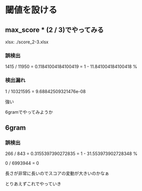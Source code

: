 # 閾値を設ける

## max_score * (2 / 3)でやってみる

xlsx: ./score_2-3.xlsx

### 誤検出
1415 / 11950 = 0.11841004184100419 = 1 - 11.841004184100418 %

### 検出漏れ

1 / 10321595 = 9.68842509321476e-08

強い


6gramでやってみようか


## 6gram

### 誤検出

266 / 843 = 0.3155397390272835 = 1 - 31.553973902728348 %

0 / 6993944 = 0


長さが非常に長いのでスコアの変動が大きいのかなぁ

とりあえずこれでやっていき


